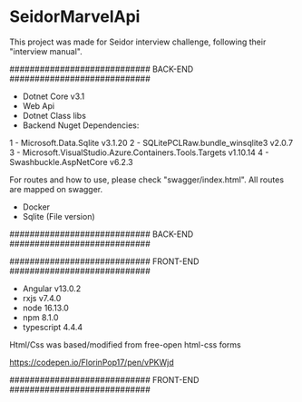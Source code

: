 # SeidorMarvelApi

This project was made for Seidor interview challenge, following their "interview manual". 

############################ BACK-END ############################

- Dotnet Core v3.1
- Web Api 
- Dotnet Class libs 
- Backend Nuget Dependencies:

1 - Microsoft.Data.Sqlite v3.1.20
2 - SQLitePCLRaw.bundle_winsqlite3 v2.0.7
3 - Microsoft.VisualStudio.Azure.Containers.Tools.Targets v1.10.14
4 - Swashbuckle.AspNetCore v6.2.3

For routes and how to use, please check "swagger/index.html". All routes are mapped on swagger.

- Docker
- Sqlite (File version)

############################ BACK-END ############################

############################ FRONT-END ############################
- Angular v13.0.2
- rxjs v7.4.0
- node 16.13.0
- npm 8.1.0
- typescript 4.4.4

Html/Css was based/modified from free-open html-css forms

https://codepen.io/FlorinPop17/pen/vPKWjd


############################ FRONT-END ############################
